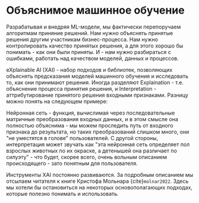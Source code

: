 # Объяснимое машинное обучение

Разрабатывая и внедряя ML-модели, мы фактически перепоручаем алгоритмам приняние решений. Нам нужно объяснять принятые решения другим участникам бизнес-процесса. Нам нужно контролировать качество принятых решения, а для этого хорошо бы понимать - как они были приняты. И - нам нужно разбираться с ошибками, работать над качеством моделей, данных и процессов.

eXplainable AI (XAI) - набор подходов и библиотек, позволяющих объяснять предсказания моделей машинного обучения и исследовать то, как они принимают решения. Иногда разделяют Explaination - т.е. объяснение процесса принятия решения, и Interpretation - аттрибутирование принятого решения входными признаками. Разницу можно понять на следующем примере:

Нейронная сеть - функция, вычислимая через последовательные матричные преобразования входных данных, и в этом смысле она полностью объяснима - мы можем проследить путь от входного признака до результата, но таких преобразований слишком много, они "не уместятся в голове" пользователей. С другой стороны, интерпретация может звучать как "эта нейронная сеть определяет пол взрослых животных по их окраске, а детенышей она различает по силуэту" - что будет, скорее всего, очень вольным описанием происходящего - зато понятным для пользователя.

Инструменты XAI постоянно развиваются. За подробным описанием мы отсылаем читателя к книге Кристофа Мольнара {cite}`molnar2022`. Здесь мы хотели бы остановиться на некоторых основополагающих подходах, которые полезно понимать и использовать.
